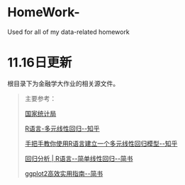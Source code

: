 # HomeWork-
Used for all of my data-related homework

# 11.16日更新
  根目录下为金融学大作业的相关源文件。
  >主要参考：
  >
  >[国家统计局](https://data.stats.gov.cn/)
  >
  >[R语言-多元线性回归--知乎](https://zhuanlan.zhihu.com/p/166461985#:~:text=%E7%AC%AC%E4%B8%89%E5%8D%81%E4%BA%94%E8%AE%B2%20R%E8%AF%AD%E8%A8%80-%E5%A4%9A%E5%85%83%E7%BA%BF%E6%80%A7%E5%9B%9E%E5%BD%92.%201.%20%E5%A4%9A%E5%85%83%E7%BA%BF%E6%80%A7%E5%9B%9E%E5%BD%92%E7%9A%84%E6%A6%82%E5%BF%B5.%20%E5%A4%9A%E5%85%83%E7%BA%BF%E6%80%A7%E5%9B%9E%E5%BD%92%20%E6%98%AF%E7%AE%80%E5%8D%95%E7%BA%BF%E6%80%A7%E5%9B%9E%E5%BD%92%E7%9A%84%E6%89%A9%E5%B1%95%EF%BC%8C%E7%94%A8%E4%BA%8E%E5%A4%9A%E4%B8%AA%E4%B8%8D%E5%90%8C%E7%9A%84%E9%A2%84%E6%B5%8B%E5%8F%98%E9%87%8F%EF%BC%88x%EF%BC%89%E9%A2%84%E6%B5%8B%E7%BB%93%E6%9E%9C%E5%8F%98%E9%87%8F%EF%BC%88y%EF%BC%89%E3%80%82.%20%E4%B9%9F%E5%8F%AF%E7%94%A8%E4%BA%8E%E6%A0%A1%E6%AD%A3%E6%B7%B7%E6%9D%82%E5%9B%A0%E7%B4%A0%EF%BC%8C%E5%8D%B3%E5%B0%86%E9%9C%80%E8%A6%81%E6%A0%A1%E6%AD%A3%E7%9A%84%E6%B7%B7%E6%9D%82%E5%9B%A0%E7%B4%A0%E4%BD%9C%E4%B8%BA%E4%B8%80%E4%B8%AA%E4%B8%8E%E9%A2%84%E6%B5%8B%E5%8F%98%E9%87%8F%E5%B9%B3%E8%A1%8C%E7%9A%84%E5%8F%98%E9%87%8F%E6%94%BE%E5%85%A5%E6%96%B9%E7%A8%8B%E5%BC%8F%E4%B8%AD%EF%BC%8C%E4%BB%8E%E8%80%8C%E8%BE%BE%E5%88%B0%E5%9C%A8%E6%96%B0%E5%BB%BA%E7%9A%84%E6%A8%A1%E5%9E%8B%E4%B8%AD%E6%A0%A1%E6%AD%A3%E8%AF%A5%E6%B7%B7%E6%9D%82%E5%9B%A0%E7%B4%A0%E7%9A%84%E4%BD%9C%E7%94%A8%E3%80%82.,%E2%80%9Cb%E2%80%9D%E5%80%BC%E7%A7%B0%E4%B8%BA%E5%9B%9E%E5%BD%92%E6%9D%83%E9%87%8D%EF%BC%88%E6%88%96%CE%B2%20%E7%B3%BB%E6%95%B0%20%EF%BC%89%E3%80%82.%20%E4%BB%96%E4%BB%AC%E6%B5%8B%E9%87%8F%E9%A2%84%E6%B5%8B%E5%8F%98%E9%87%8F%E4%B8%8E%E7%BB%93%E6%9E%9C%E4%B9%8B%E9%97%B4%E7%9A%84%E5%85%B3%E8%81%94%E3%80%82.%20%E2%80%9C%20bj%E2%80%9D%E5%8F%AF%E4%BB%A5%E8%A7%A3%E9%87%8A%E4%B8%BA%E2%80%9C%20xj%E2%80%9D%EF%BC%8C%E5%9C%A8%E5%85%B6%E4%BB%96%E9%A2%84%E6%B5%8B%E5%8F%98%E9%87%8F%E4%B8%8D%E5%8F%98%E7%9A%84%E6%83%85%E5%86%B5%E4%B8%8B%EF%BC%8C%E6%AF%8F%E5%A2%9E%E5%8A%A0%E4%B8%80%E4%B8%AA%E5%8D%95%E4%BD%8D%E5%AF%B9y%E7%9A%84%E5%B9%B3%E5%9D%87%E5%BD%B1%E5%93%8D%20%E3%80%82.)
  >
  >[手把手教你使用R语言建立一个多元线性回归模型--知乎](https://zhuanlan.zhihu.com/p/33070322)
  >
  >[回归分析 | R语言--简单线性回归--简书](https://www.jianshu.com/p/f8b2a320a767)
  >
  >[ggplot2高效实用指南--简书](https://www.jianshu.com/p/2dc81b91131e)
